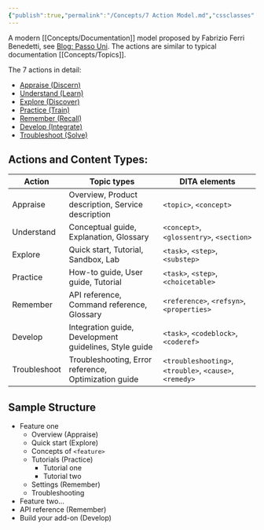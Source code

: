 ```yaml
---
{"publish":true,"permalink":"/Concepts/7 Action Model.md","cssclasses":""}
---
```



A modern [[Concepts/Documentation]] model proposed by Fabrizio Ferri Benedetti, see [Blog: Passo Uni](https://passo.uno/seven-action-model/). The actions are similar to typical documentation [[Concepts/Topics]].

The 7 actions in detail:
- [Appraise (Discern)](https://passo.uno/seven-action-model/#appraise-discern)
-  [Understand (Learn)](https://passo.uno/seven-action-model/#understand-learn)
- [Explore (Discover)](https://passo.uno/seven-action-model/#explore-discover)
- [Practice (Train)](https://passo.uno/seven-action-model/#practice-train)
- [Remember (Recall)](https://passo.uno/seven-action-model/#remember-recall)
- [Develop (Integrate)](https://passo.uno/seven-action-model/#develop-integrate)
- [Troubleshoot (Solve)](https://passo.uno/seven-action-model/#troubleshoot-solve)

## Actions and Content Types:

| **Action**   | **Topic types**                                        | **DITA elements**                                       |
| ------------ | ------------------------------------------------------ | ------------------------------------------------------- |
| Appraise     | Overview, Product description, Service description     | `<topic>`, `<concept>`                                  |
| Understand   | Conceptual guide, Explanation, Glossary                | `<concept>`, `<glossentry>`, `<section>`                |
| Explore      | Quick start, Tutorial, Sandbox, Lab                    | `<task>`, `<step>`, `<substep>`                         |
| Practice     | How-to guide, User guide, Tutorial                     | `<task>`, `<step>`, `<choicetable>`                     |
| Remember     | API reference, Command reference, Glossary             | `<reference>`, `<refsyn>`, `<properties>`               |
| Develop      | Integration guide, Development guidelines, Style guide | `<task>`, `<codeblock>`, `<coderef>`                    |
| Troubleshoot | Troubleshooting, Error reference, Optimization guide   | `<troubleshooting>`, `<trouble>`, `<cause>`, `<remedy>` |

## Sample Structure

-   Feature one
    - Overview (Appraise)
    - Quick start (Explore)
    - Concepts of `<feature>`
	- Tutorials (Practice)
        - Tutorial one
        - Tutorial two
    - Settings (Remember)
    - Troubleshooting
- Feature two…
- API reference (Remember)
- Build your add-on (Develop)